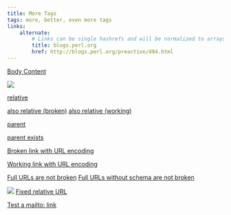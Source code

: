 ```yaml
---
title: More Tags
tags: more, better, even more tags
links:
    alternate:
        # Links can be single hashrefs and will be normalized to arrays
        title: blogs.perl.org
        href: http://blogs.perl.org/preaction/404.html
---
```

[Body Content](/does_not_exist)

![](/does_not_exist.jpg)

[relative](does_not_exist)

[also relative (broken)](./current_does_not_exist)
[also relative (working)](./docs.html)

[parent](../does_not_exist)

[parent exists](../more_tags)

[Broken link with URL encoding](/images/with%20spaces.png)

[Working link with URL encoding](/blog/2014/05/22/%28regex%29%5Bname%5D.file.html)

[Full URLs are not broken](http://example.com)
[Full URLs without schema are not broken](//example.com)

![](image.markdown.jpg)
[Fixed relative URL](docs.html)

[Test a mailto: link](mailto:user@example.com)
